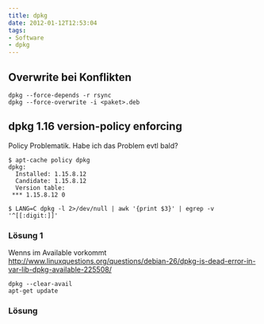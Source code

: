 ```yaml
---
title: dpkg
date: 2012-01-12T12:53:04
tags: 
- Software
- dpkg
---
```


## Overwrite bei Konflikten

    dpkg --force-depends -r rsync
    dpkg --force-overwrite -i <paket>.deb

## dpkg 1.16 version-policy enforcing

Policy Problematik. Habe ich das Problem evtl bald?

~~~
$ apt-cache policy dpkg
dpkg:
  Installed: 1.15.8.12
  Candidate: 1.15.8.12
  Version table:
 *** 1.15.8.12 0

$ LANG=C dpkg -l 2>/dev/null | awk '{print $3}' | egrep -v '^[[:digit:]]'
~~~

### Lösung 1

Wenns im Available vorkommt
http://www.linuxquestions.org/questions/debian-26/dpkg-is-dead-error-in-var-lib-dpkg-available-225508/

~~~
dpkg --clear-avail
apt-get update
~~~

### Lösung